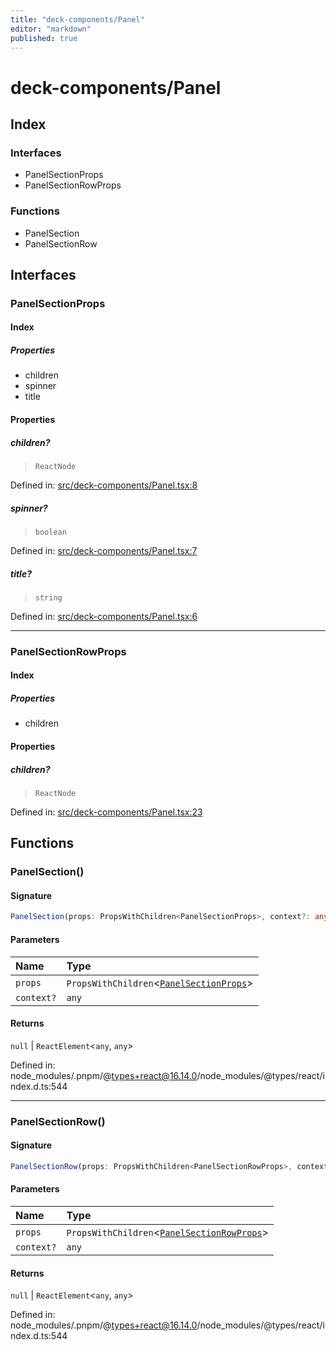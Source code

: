 ```yaml
---
title: "deck-components/Panel"
editor: "markdown"
published: true
---
```


# deck-components/Panel

## Index

### Interfaces

- PanelSectionProps
- PanelSectionRowProps

### Functions

- PanelSection
- PanelSectionRow

## Interfaces

### PanelSectionProps

#### Index

##### Properties

- children
- spinner
- title

#### Properties

##### children?

> `ReactNode`

Defined in:  [src/deck-components/Panel.tsx:8](https://github.com/SteamDeckHomebrew/decky-frontend-lib/blob/-/src/deck-components/Panel.tsx#L8)

##### spinner?

> `boolean`

Defined in:  [src/deck-components/Panel.tsx:7](https://github.com/SteamDeckHomebrew/decky-frontend-lib/blob/-/src/deck-components/Panel.tsx#L7)

##### title?

> `string`

Defined in:  [src/deck-components/Panel.tsx:6](https://github.com/SteamDeckHomebrew/decky-frontend-lib/blob/-/src/deck-components/Panel.tsx#L6)

---

### PanelSectionRowProps

#### Index

##### Properties

- children

#### Properties

##### children?

> `ReactNode`

Defined in:  [src/deck-components/Panel.tsx:23](https://github.com/SteamDeckHomebrew/decky-frontend-lib/blob/-/src/deck-components/Panel.tsx#L23)

## Functions

### PanelSection()

#### Signature

```ts
PanelSection(props: PropsWithChildren<PanelSectionProps>, context?: any): null | ReactElement<any, any>;
```

#### Parameters

| Name | Type |
| :------ | :------ |
| `props` | `PropsWithChildren`\<[`PanelSectionProps`](Panel#panelsectionprops)\> |
| `context?` | `any` |

#### Returns

`null` \| `ReactElement`\<`any`, `any`\>

Defined in:  node\_modules/.pnpm/@types+react@16.14.0/node\_modules/@types/react/index.d.ts:544

---

### PanelSectionRow()

#### Signature

```ts
PanelSectionRow(props: PropsWithChildren<PanelSectionRowProps>, context?: any): null | ReactElement<any, any>;
```

#### Parameters

| Name | Type |
| :------ | :------ |
| `props` | `PropsWithChildren`\<[`PanelSectionRowProps`](Panel#panelsectionrowprops)\> |
| `context?` | `any` |

#### Returns

`null` \| `ReactElement`\<`any`, `any`\>

Defined in:  node\_modules/.pnpm/@types+react@16.14.0/node\_modules/@types/react/index.d.ts:544
